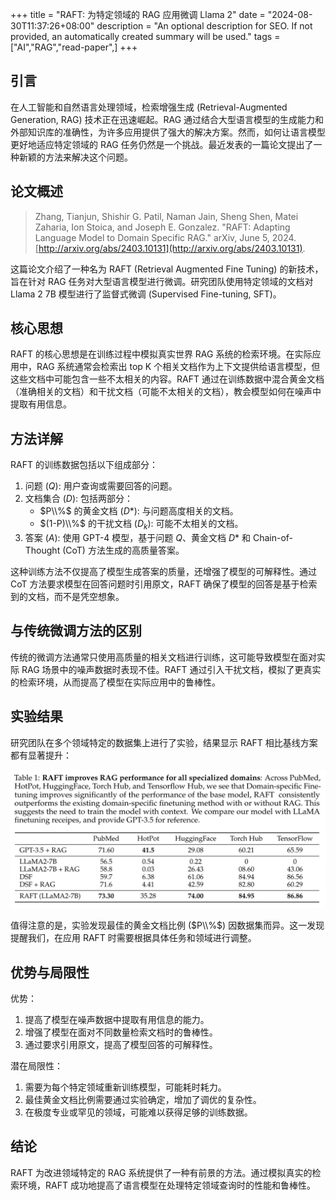 +++
title = "RAFT: 为特定领域的 RAG 应用微调 Llama 2"
date = "2024-08-30T11:37:26+08:00"
description = "An optional description for SEO. If not provided, an automatically created summary will be used."
tags = ["AI","RAG","read-paper",]
+++

## 引言

在人工智能和自然语言处理领域，检索增强生成 (Retrieval-Augmented Generation, RAG) 技术正在迅速崛起。RAG 通过结合大型语言模型的生成能力和外部知识库的准确性，为许多应用提供了强大的解决方案。然而，如何让语言模型更好地适应特定领域的 RAG 任务仍然是一个挑战。最近发表的一篇论文提出了一种新颖的方法来解决这个问题。

## 论文概述

> Zhang, Tianjun, Shishir G. Patil, Naman Jain, Sheng Shen, Matei Zaharia, Ion Stoica, and Joseph E. Gonzalez. "RAFT: Adapting Language Model to Domain Specific RAG." arXiv, June 5, 2024. [http://arxiv.org/abs/2403.10131](http://arxiv.org/abs/2403.10131).

这篇论文介绍了一种名为 RAFT (Retrieval Augmented Fine Tuning) 的新技术，旨在针对 RAG 任务对大型语言模型进行微调。研究团队使用特定领域的文档对 Llama 2 7B 模型进行了监督式微调 (Supervised Fine-tuning, SFT)。

## 核心思想

RAFT 的核心思想是在训练过程中模拟真实世界 RAG 系统的检索环境。在实际应用中，RAG 系统通常会检索出 top K 个相关文档作为上下文提供给语言模型，但这些文档中可能包含一些不太相关的内容。RAFT 通过在训练数据中混合黄金文档（准确相关的文档）和干扰文档（可能不太相关的文档），教会模型如何在噪声中提取有用信息。

## 方法详解

RAFT 的训练数据包括以下组成部分：

1. 问题 ($Q$): 用户查询或需要回答的问题。
2. 文档集合 ($D$): 包括两部分：
   - $P\\%$ 的黄金文档 ($D*$): 与问题高度相关的文档。
   - $(1-P)\\%$ 的干扰文档 ($D_k$): 可能不太相关的文档。
3. 答案 ($A$): 使用 GPT-4 模型，基于问题 $Q$、黄金文档 $D*$ 和 Chain-of-Thought (CoT) 方法生成的高质量答案。

这种训练方法不仅提高了模型生成答案的质量，还增强了模型的可解释性。通过 CoT 方法要求模型在回答问题时引用原文，RAFT 确保了模型的回答是基于检索到的文档，而不是凭空想象。

## 与传统微调方法的区别

传统的微调方法通常只使用高质量的相关文档进行训练，这可能导致模型在面对实际 RAG 场景中的噪声数据时表现不佳。RAFT 通过引入干扰文档，模拟了更真实的检索环境，从而提高了模型在实际应用中的鲁棒性。

## 实验结果

研究团队在多个领域特定的数据集上进行了实验，结果显示 RAFT 相比基线方案都有显著提升：

![RAFT 实验结果](./raft-evaluation.png)

值得注意的是，实验发现最佳的黄金文档比例 ($P\\%$) 因数据集而异。这一发现提醒我们，在应用 RAFT 时需要根据具体任务和领域进行调整。

## 优势与局限性

优势：

1. 提高了模型在噪声数据中提取有用信息的能力。
2. 增强了模型在面对不同数量检索文档时的鲁棒性。
3. 通过要求引用原文，提高了模型回答的可解释性。

潜在局限性：

1. 需要为每个特定领域重新训练模型，可能耗时耗力。
2. 最佳黄金文档比例需要通过实验确定，增加了调优的复杂性。
3. 在极度专业或罕见的领域，可能难以获得足够的训练数据。

## 结论

RAFT 为改进领域特定的 RAG 系统提供了一种有前景的方法。通过模拟真实的检索环境，RAFT 成功地提高了语言模型在处理特定领域查询时的性能和鲁棒性。
